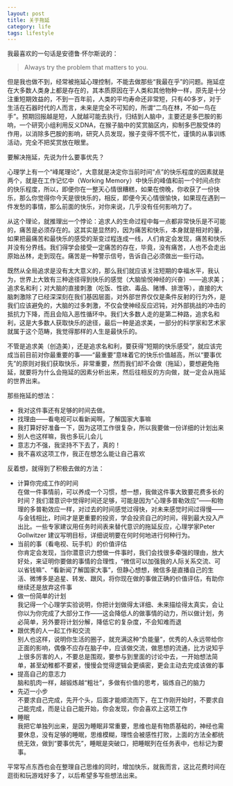 ```yaml
---
layout: post
title: 关于拖延
category: life
tags: lifestyle
---
```


我最喜欢的一句话是安德鲁·怀尔斯说的：  
> Always try the problem that matters to you.  

但是我也做不到，经常被拖延心理控制，不能去做那些“我最在乎”的问题。拖延症在大多数人类身上都是存在的，其本质原因在于人类和其他物种一样，原先是十分注重短期效益的，不到一百年前，人类的平均寿命还非常短，只有40多岁，对于生活在石器时代的人而言，未来是完全不可知的，所谓“二鸟在林，不如一鸟在手”。预期回报越是短，人就越可能去执行，归结到人脑中，主要还是多巴胺的影响，一个研究小组利用反义DNA，在猴子脑中的奖赏脑区内，抑制多巴胺受体的作用，以消除多巴胺的影响，研究人员发现，猴子变得不慌不忙，谨慎的从事训练活动，完全不把奖赏放在眼里。

要解决拖延，先说为什么要事优先？  

心理学上有一个“峰尾理论”，大意就是决定你当前时间“点”的快乐程度的因素就是两个，就是在工作记忆中（Working Memory）中快乐的峰值和前一个时间点你的快乐程度，所以，即便你在一整天心情很糟糕，如果在傍晚，你收获了一份快乐，那么你觉得你今天是很快乐的，相反，即便今天心情很愉快，如果现在遇到一件发愁的事情，那么前面的快乐，对你来说，几乎没有任何影响力了。  

从这个理论，就推理出一个悖论：追求人的生命过程中每一点都非常快乐是不可能的，痛苦是必须存在的。这其实是显然的，因为痛苦和快乐，本身就是相对的量，如果把最痛苦和最快乐的感受的渐变过程连成一线，人们肯定会发现，痛苦和快乐并没有分界线。我们得学会接受一定痛苦的存在，毕竟，没有痛苦，人也不会走出原始丛林，走到现在。痛苦是一种警示信号，告诉自己必须做出一些行动。  

既然从全局追求是没有太大意义的，那么我们就应该关注短期的幸福水平，我认为，世界上大致有三种途径得到快乐的感觉（大脑愉悦神经的兴奋）——追求美；追求名和利；对大脑的直接刺激（吃饭、性欲、毒品、赌博、排泄等），直接的大脑刺激除了已经深深刻在我们基因层面，对外部世界仅仅是条件反射的行为外，是我们应该避免的，大脑的过多刺激，不仅会使神经反应迟钝，对外部挑战的冲击的抵抗力下降，而且会陷入恶性循环中。我们大多数人走的是第二种路，追求名和利，这是大多数人获取快乐的途径，最后一种是追求美，一部分的科学家和艺术家就属于这个范畴，我觉得那样的人生是最快乐的。  

不管是追求美（创造美），还是追求名和利，要获得“短期的快乐感受”，就应该完成当前目前对你最重要的事——“最重要”意味着它的快乐价值越高，所以“要事优先”的原则对我们获取快乐，非常重要，然而我们却不会做（拖延），要想避免拖延，就要将为什么会拖延的因素分析出来，然后往相反的方向做，就一定会从拖延的世界出来。  

那些拖延的想法：    

-  我对这件事还有足够的时间去做。
-  找理由——看电视可以看新闻啊，了解国家大事嘛  
-  我打算好好准备一下，因为这项工作很复杂，所以我要做一份详细的计划出来  
-  别人也这样嘛，我也多玩儿会儿  
-  意志力不强，我坚持不下去了，真的！
-  我不喜欢这项工作，我正在想怎么能让自己喜欢  

反着想，就得到了积极去做的方法：  

-  计算你完成工作的时间  
在做一件事情前，可以养成一个习惯，想一想，我做这件事大致要花费多长的时间？我们潜意识中觉得时间还足够，可能是因为“心理多普勒效应”——和物理的多普勒效应一样，对过去的时间感觉过得快，对未来感觉时间过得慢——与金钱相比，时间才是更重要的投资，学会投资自己的时间，得到最大投入产出比。一些专家建议用任务时间表来替代意识的拖延反应，心理学家Peter Gollwitzer 建议写明目标，详细说明要在何时何地进行何种行为。
-  当前的事（看电视、玩手机）的价值评估  
你肯定会发现，当你潜意识力想做一件事时，我们会找很多牵强的理由，放大好处，来证明你要做的事情的合理性，“微信可以加强我的人际关系交流、可以省钱嘛”、“看新闻了解国家大事”，但静心想想，微信多是直播自己的生活、微博多是追星、转发、跟风，将你现在做的事做正确的价值评估，有助你继续还是放弃这件事  
-  做一份简单的计划  
我记得一个心理学实验说明，你把计划做得太详细、未来描绘得太真实，会让你以为你完成了大部分工作——这会降低人的做事情的动力，所以做计划，务必简单，另外要将计划分解，降低它的复杂度，不会知难而退  
-  跟优秀的人一起工作和交流  
别人也这样，说明你生活的圈子，就充满这种“负能量”，优秀的人永远带给你正面的影响，偶像不应存在脑子中，应该做交流，做思想的流通，比方说知乎上很多厉害的人，不要总是围观，要参与到里面的讨论中去，一开始想法简单，甚至幼稚都不要紧，慢慢会觉得逻辑会更缜密，更会主动去完成该做的事  
-  提高自己的意志力  
脑和肌肉一样，越锻炼越“粗壮”，多做有价值的思考，锻炼自己的脑力  
-  先迈一小步  
不要求自己完成，先开个头，后面才能顺流而下，在工作刚开始时，不要求自己能完成，而是让自己能开始，你会发现，你会喜欢上这项工作  
- 睡眠  
我把它单独列出来，是因为睡眠非常重要，思维也是有物质基础的，神经也需要休息，没有足够的睡眠，思维模糊，理性会被感性打败，上面的方法全都统统无效，做到“要事优先”，睡眠是突破口，把睡眠列在任务表中，也标记为要事。

平常写点东西也会在整理自己思维的同时，增加快乐，就我而言，这比花费时间在逛街和玩游戏好多了，以后希望多写些想法出来。
